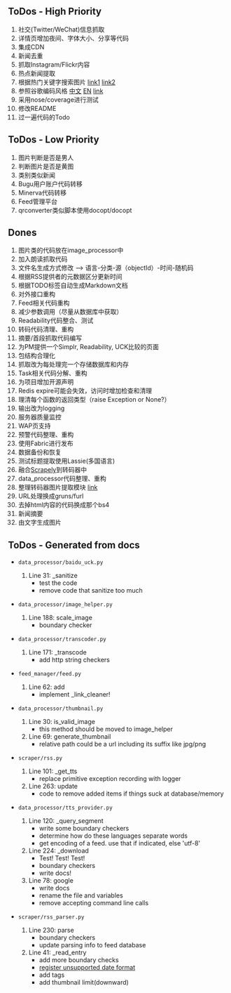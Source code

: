 ToDos - High Priority
----------------------
1. 社交(Twitter/WeChat)信息抓取
2. 详情页增加夜间、字体大小、分享等代码
3. 集成CDN
4. 新闻去重
5. 抓取Instagram/Flickr内容
6. 热点新闻提取
7. 根据热门关键字搜索图片 [link1](http://jackdschultz.com/index.php/2013/09/19/useful-named-entity-recognition/) [link2](https://gist.github.com/shlomibabluki/6333174)
8. 参照谷歌编码风格
    [中文](http://zh-google-styleguide.readthedocs.org/en/latest/google-python-styleguide/)
    [EN](http://google-styleguide.googlecode.com/svn/trunk/pyguide.html)
    [link](http://azd325.github.io/blog/2013/08/18/python-strip-tags/)
9. 采用nose/coverage进行测试
10. 修改README
11. 过一遍代码的Todo

ToDos - Low Priority
---------------------
1. 图片判断是否是男人
2. 判断图片是否是黄图
3. 类别类似新闻
4. Bugu用户账户代码转移
5. Minerva代码转移
6. Feed管理平台
7. qrconverter类似脚本使用docopt/docopt

Dones
------
1. 图片类的代码放在image_processor中
2. 加入朗读抓取代码
3. 文件名生成方式修改 --> 语言-分类-源（objectId）-时间-随机码
4. 根据RSS提供者的元数据区分更新时间
5. 根据TODO标签自动生成Markdown文档
6. 对外接口重构
7. Feed相关代码重构
8. 减少参数调用（尽量从数据库中获取）
9. Readability代码整合、测试
10. 转码代码清理、重构
11. 摘要/首段抓取代码编写
12. 为PM提供一个Simplr, Readability, UCK比较的页面
13. 包结构合理化
14. 抓取改为每处理完一个存储数据库和内存
15. Task相关代码分解、重构
16. 为项目增加开源声明
17. Redis expire可能会失效，访问时增加检查和清理
18. 理清每个函数的返回类型（raise Exception or None?）
19. 输出改为logging
20. 服务器质量监控
21. WAP页支持
22. 预警代码整理、重构
23. 使用Fabric进行发布
24. 数据备份和恢复 
25. 测试标题提取使用Lassie(多国语言)
26. 融合[Scrapely](https://github.com/scrapy/scrapely)到转码器中
27. data_processor代码整理、重构
28. 整理转码器图片提取模块 [link](http://jackdschultz.com/index.php/2013/09/13/validating-url-as-an-image-in-python/)
29. URL处理换成gruns/furl
30. 去掉html内容的代码换成那个bs4
31. 新闻摘要
32. 由文字生成图片

ToDos - Generated from docs
--------------------------
* `data_processor/baidu_uck.py`
    1. Line 31: _sanitize
        - test the code
        - remove code that sanitize too much

* `data_processor/image_helper.py`
    1. Line 188: scale_image
        - boundary checker

* `data_processor/transcoder.py`
    1. Line 171: _transcode
        - add http string checkers

* `feed_manager/feed.py`
    1. Line 62: add
        - implement _link_cleaner!

* `data_processor/thumbnail.py`
    1. Line 30: is_valid_image
        - this method should be moved to image_helper
    2. Line 69: generate_thumbnail
        - relative path could be a url including its suffix like jpg/png

* `scraper/rss.py`
    1. Line 101: _get_tts
        - replace primitive exception recording with logger
    2. Line 263: update
        - code to remove added items if things suck at database/memory

* `data_processor/tts_provider.py`
    1. Line 120: _query_segment
        - write some boundary checkers
        - determine how do these languages separate words
        - get encoding of a feed. use that if indicated, else 'utf-8'
    2. Line 224: _download
        - Test! Test! Test!
        - boundary checkers
        - write docs!
    3. Line 78: google
        - write docs
        - rename the file and variables
        - remove accepting command line calls

* `scraper/rss_parser.py`
    1. Line 230: parse
        - boundary checkers
        - update parsing info to feed database
    2. Line 41: _read_entry
        - add more boundary checks
        - [register unsupported date format](http://pythonhosted.org/feedparser/date-parsing.html#advanced-date)
        - add tags
        - add thumbnail limit(downward)

